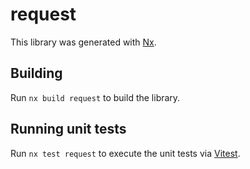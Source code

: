 # request

This library was generated with [Nx](https://nx.dev).

## Building

Run `nx build request` to build the library.

## Running unit tests

Run `nx test request` to execute the unit tests via [Vitest](https://vitest.dev/).
